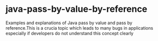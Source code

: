 # java-pass-by-value-by-reference
Examples and explanations of Java pass by value and pass by reference.This is a crucia topic which leads to many bugs in applications especially if developers do not understand this concept clearly
